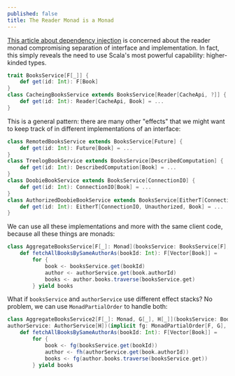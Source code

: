 ```yaml
---
published: false
title: The Reader Monad is a Monad
---
```




[This article about dependency injection](http://www.schibsted.pl/2016/04/dependency-injection-play-framework-scala/) is concerned about the reader monad compromising separation of interface and implementation. In fact, this simply reveals the need to use Scala's most powerful capability: higher-kinded types.

````scala
trait BooksService[F[_]] {
	def get(id: Int): F[Book]
}
class CacheingBooksService extends BooksService[Reader[CacheApi, ?]] {
	def get(id: Int): Reader[CacheApi, Book] = ...
}
````

This is a general pattern: there are many other "effects" that we might want to keep track of in different implementations of an interface:

````scala
class RemotedBooksService extends BooksService[Future] {
    def get(id: Int): Future[Book] = ...
}
class TreelogBookService extends BooksService[DescribedComputation] {
    def get(id: Int): DescribedComputation[Book] = ...
}
class DoobieBookService extends BooksService[ConnectionIO] {
    def get(id: Int): ConnectionIO[Book] = ...
}
class AuthorizedDoobieBookService extends BooksService[EitherT[ConnectionIO, Unauthorized, ?]] {
    def get(id: Int): EitherT[ConnectionIO, Unauthorized, Book] = ...
}
````

We can use all these implementations and more with the same client code, because all these things are monads:

````scala
class AggregateBooksService[F[_]: Monad](booksService: BooksService[F], authorService: AuthorService[F])
    def fetchAllBooksBySameAuthorAs(bookId: Int): F[Vector[Book]] =
    	for {
        	book <- booksService.get(bookId)
            author <- authorService.get(book.authorId)
            books <- author.books.traverse(booksService.get)
        } yield books
````

What if `booksService` and `authorService` use different effect stacks? No problem, we can use `MonadPartialOrder` to handle both:

````scala
class AggregateBooksService2[F[_]: Monad, G[_], H[_]](booksService: BooksService[G], 
authorService: AuthorService[H])(implicit fg: MonadPartialOrder[F, G], fh: MonadPartialOrder[F, G]) extends IAggregateBooksService[F] {
    def fetchAllBooksBySameAuthorAs(bookId: Int): F[Vector[Book]] =
    	for {
        	book <- fg(booksService.get(bookId))
            author <- fh(authorService.get(book.authorId))
            books <- fg(author.books.traverse(booksService.get))
        } yield books
````

